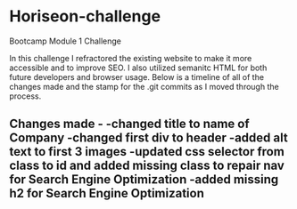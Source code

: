 # Horiseon-challenge
Bootcamp Module 1 Challenge

In this challenge I refractored the existing website to make it more accessible and to improve SEO.  I also utilized semanitc HTML for both future developers and browser usage.  Below is a timeline of all of the changes made and the stamp for the .git commits as I moved through the process.

Changes made - 
-changed title to name of Company
-changed first div to header
-added alt text to first 3 images
-updated css selector from class to id and added missing class to repair nav for Search Engine Optimization
-added missing h2 for Search Engine Optimization
-